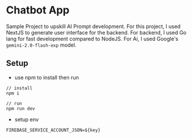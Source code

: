 # Chatbot App

Sample Project to upskill AI Prompt development. For this project, I used NextJS to generate user interface for the backend. For backend, I used Go lang for fast development compared to NodeJS. For Ai, I used Google's `gemini-2.0-flash-exp` model. 

## Setup
- use npm to install then run
```
// install
npm i
```
```
// run
npm run dev
```
- setup env
```
FIREBASE_SERVICE_ACCOUNT_JSON=${key}
```